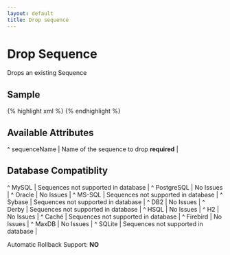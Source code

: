 ```yaml
---
layout: default
title: Drop sequence
---
```


# Drop Sequence #

Drops an existing Sequence

## Sample ##

{% highlight xml %}
<dropSequence sequenceName="seq_employee_id"/>
{% endhighlight %}

## Available Attributes ##

^ sequenceName  | Name of the sequence to drop **required**  |


## Database Compatiblity ##

^ MySQL  | Sequences not supported in database  | 
^ PostgreSQL  | No Issues  | 
^ Oracle  | No Issues  | 
^ MS-SQL  | Sequences not supported in database  | 
^ Sybase  | Sequences not supported in database  | 
^ DB2  | No Issues  | 
^ Derby  | Sequences not supported in database  | 
^ HSQL  | No Issues  | 
^ H2  | No Issues  | 
^ Caché  | Sequences not supported in database  | 
^ Firebird  | No Issues  | 
^ MaxDB  | No Issues  | 
^ SQLite  | Sequences not supported in database  |

Automatic Rollback Support: **NO**